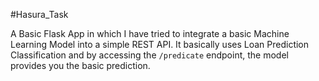 #Hasura_Task

A Basic Flask App in which I have tried to integrate a basic Machine Learning Model into a simple REST API. It basically uses Loan Prediction Classification and by accessing the ``/predicate`` endpoint, the model provides you the basic prediction.
